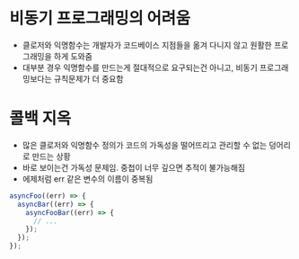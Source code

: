 # 비동기 프로그래밍의 어려움

- 클로저와 익명함수는 개발자가 코드베이스 지점들을 옮겨 다니지 않고 원활한 프로그래밍을 하게 도와줌
- 대부분 경우 익명함수를 만드는게 절대적으로 요구되는건 아니고, 비동기 프로그래밍보다는 규칙문제가 더 중요함

# 콜백 지옥

- 많은 클로저와 익명함수 정의가 코드의 가독성을 떨어뜨리고 관리할 수 없는 덩어리로 만드는 상황
- 바로 보이는건 가독성 문제임. 중첩이 너무 깊으면 추적이 불가능해짐
- 에제처럼 err 같은 변수의 이름이 중복됨

```ts
asyncFoo((err) => {
  asyncBar((err) => {
    asyncFooBar((err) => {
      // ...
    });
  });
});
```
